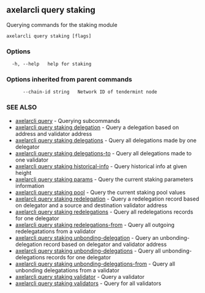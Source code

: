 ## axelarcli query staking

Querying commands for the staking module

```
axelarcli query staking [flags]
```

### Options

```
  -h, --help   help for staking
```

### Options inherited from parent commands

```
      --chain-id string   Network ID of tendermint node
```

### SEE ALSO

- [axelarcli query](axelarcli_query.md)	 - Querying subcommands
- [axelarcli query staking delegation](axelarcli_query_staking_delegation.md)	 - Query a delegation based on address and validator address
- [axelarcli query staking delegations](axelarcli_query_staking_delegations.md)	 - Query all delegations made by one delegator
- [axelarcli query staking delegations-to](axelarcli_query_staking_delegations-to.md)	 - Query all delegations made to one validator
- [axelarcli query staking historical-info](axelarcli_query_staking_historical-info.md)	 - Query historical info at given height
- [axelarcli query staking params](axelarcli_query_staking_params.md)	 - Query the current staking parameters information
- [axelarcli query staking pool](axelarcli_query_staking_pool.md)	 - Query the current staking pool values
- [axelarcli query staking redelegation](axelarcli_query_staking_redelegation.md)	 - Query a redelegation record based on delegator and a source and destination validator address
- [axelarcli query staking redelegations](axelarcli_query_staking_redelegations.md)	 - Query all redelegations records for one delegator
- [axelarcli query staking redelegations-from](axelarcli_query_staking_redelegations-from.md)	 - Query all outgoing redelegatations from a validator
- [axelarcli query staking unbonding-delegation](axelarcli_query_staking_unbonding-delegation.md)	 - Query an unbonding-delegation record based on delegator and validator address
- [axelarcli query staking unbonding-delegations](axelarcli_query_staking_unbonding-delegations.md)	 - Query all unbonding-delegations records for one delegator
- [axelarcli query staking unbonding-delegations-from](axelarcli_query_staking_unbonding-delegations-from.md)	 - Query all unbonding delegatations from a validator
- [axelarcli query staking validator](axelarcli_query_staking_validator.md)	 - Query a validator
- [axelarcli query staking validators](axelarcli_query_staking_validators.md)	 - Query for all validators
